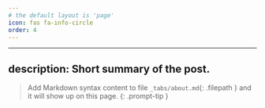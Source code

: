 ```yaml
---
# the default layout is 'page'
icon: fas fa-info-circle
order: 4
---
```

---
description: Short summary of the post.
---

> Add Markdown syntax content to file `_tabs/about.md`{: .filepath } and it will show up on this page.
{: .prompt-tip }


